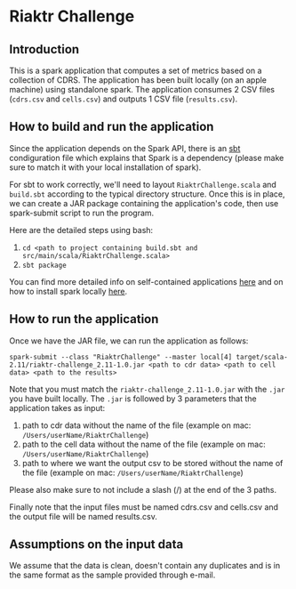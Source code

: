 # Riaktr Challenge

## Introduction
This is a spark application that computes a set of metrics based on a collection of CDRS. The application has been built locally (on an apple machine) using standalone spark. The application consumes 2 CSV files (`cdrs.csv` and `cells.csv`) and outputs 1 CSV file (`results.csv`).

## How to build and run the application
Since the application depends on the Spark API, there is an [sbt](https://www.scala-sbt.org/) condiguration file which explains that Spark is a dependency (please make sure to match it with your local installation of spark). 

For sbt to work correctly, we'll need to layout `RiaktrChallenge.scala` and `build.sbt` according to the typical directory structure. Once this is in place, we can create a JAR package containing the application's code, then use spark-submit script to run the program.

Here are the detailed steps using bash:
1. `cd <path to project containing build.sbt and src/main/scala/RiaktrChallenge.scala>`
2. `sbt package`

You can find more detailed info on self-contained applications [here](http://people.apache.org/~pwendell/spark-nightly/spark-master-docs/latest/quick-start.html#self-contained-applications) and on how to install spark locally [here](https://medium.com/luckspark/installing-spark-2-3-0-on-macos-high-sierra-276a127b8b85).

## How to run the application
Once we have the JAR file, we can run the application as follows:
```
spark-submit --class "RiaktrChallenge" --master local[4] target/scala-2.11/riaktr-challenge_2.11-1.0.jar <path to cdr data> <path to cell data> <path to the results>
```
Note that you must match the `riaktr-challenge_2.11-1.0.jar` with the `.jar` you have built locally. The `.jar` is followed by 3 parameters that the application takes as input:
1. path to cdr data without the name of the file (example on mac: `/Users/userName/RiaktrChallenge`)
2. path to the cell data without the name of the file (example on mac: `/Users/userName/RiaktrChallenge`)
3. path to where we want the output csv to be stored without the name of the file (example on mac: `/Users/userName/RiaktrChallenge`)

Please also make sure to not include a slash (/) at the end of the 3 paths.

Finally note that the input files must be named cdrs.csv and cells.csv and the output file will be named results.csv.

## Assumptions on the input data
We assume that the data is clean, doesn't contain any duplicates and is in the same format as the sample provided through e-mail.
